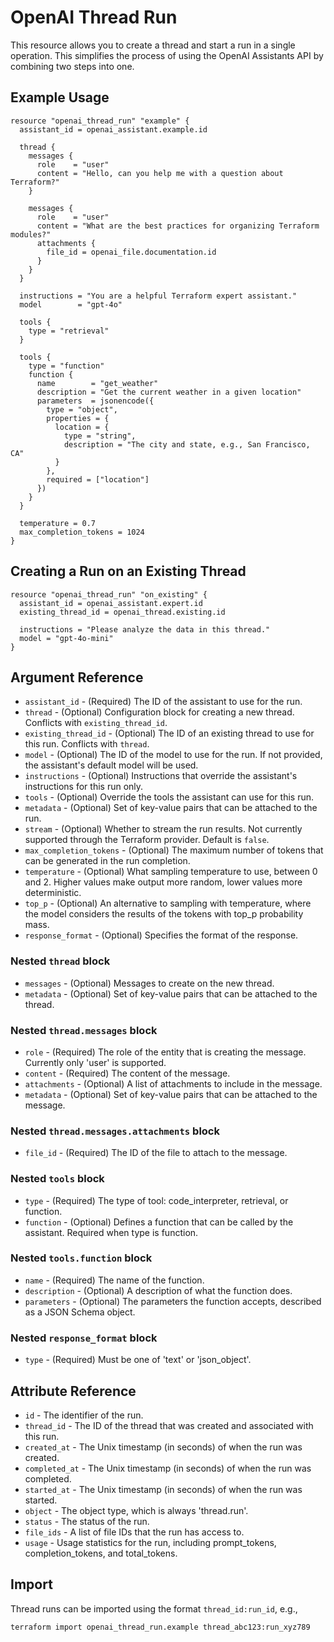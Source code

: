 # OpenAI Thread Run

This resource allows you to create a thread and start a run in a single operation. This simplifies the process of using the OpenAI Assistants API by combining two steps into one.

## Example Usage

```hcl
resource "openai_thread_run" "example" {
  assistant_id = openai_assistant.example.id
  
  thread {
    messages {
      role    = "user"
      content = "Hello, can you help me with a question about Terraform?"
    }
    
    messages {
      role    = "user"
      content = "What are the best practices for organizing Terraform modules?"
      attachments {
        file_id = openai_file.documentation.id
      }
    }
  }
  
  instructions = "You are a helpful Terraform expert assistant."
  model        = "gpt-4o"
  
  tools {
    type = "retrieval"
  }
  
  tools {
    type = "function"
    function {
      name        = "get_weather"
      description = "Get the current weather in a given location"
      parameters  = jsonencode({
        type = "object",
        properties = {
          location = {
            type = "string",
            description = "The city and state, e.g., San Francisco, CA"
          }
        },
        required = ["location"]
      })
    }
  }
  
  temperature = 0.7
  max_completion_tokens = 1024
}
```

## Creating a Run on an Existing Thread

```hcl
resource "openai_thread_run" "on_existing" {
  assistant_id = openai_assistant.expert.id
  existing_thread_id = openai_thread.existing.id
  
  instructions = "Please analyze the data in this thread."
  model = "gpt-4o-mini"
}
```

## Argument Reference

* `assistant_id` - (Required) The ID of the assistant to use for the run.
* `thread` - (Optional) Configuration block for creating a new thread. Conflicts with `existing_thread_id`.
* `existing_thread_id` - (Optional) The ID of an existing thread to use for this run. Conflicts with `thread`.
* `model` - (Optional) The ID of the model to use for the run. If not provided, the assistant's default model will be used.
* `instructions` - (Optional) Instructions that override the assistant's instructions for this run only.
* `tools` - (Optional) Override the tools the assistant can use for this run.
* `metadata` - (Optional) Set of key-value pairs that can be attached to the run.
* `stream` - (Optional) Whether to stream the run results. Not currently supported through the Terraform provider. Default is `false`.
* `max_completion_tokens` - (Optional) The maximum number of tokens that can be generated in the run completion.
* `temperature` - (Optional) What sampling temperature to use, between 0 and 2. Higher values make output more random, lower values more deterministic.
* `top_p` - (Optional) An alternative to sampling with temperature, where the model considers the results of the tokens with top_p probability mass.
* `response_format` - (Optional) Specifies the format of the response.

### Nested `thread` block

* `messages` - (Optional) Messages to create on the new thread.
* `metadata` - (Optional) Set of key-value pairs that can be attached to the thread.

### Nested `thread.messages` block

* `role` - (Required) The role of the entity that is creating the message. Currently only 'user' is supported.
* `content` - (Required) The content of the message.
* `attachments` - (Optional) A list of attachments to include in the message.
* `metadata` - (Optional) Set of key-value pairs that can be attached to the message.

### Nested `thread.messages.attachments` block

* `file_id` - (Required) The ID of the file to attach to the message.

### Nested `tools` block

* `type` - (Required) The type of tool: code_interpreter, retrieval, or function.
* `function` - (Optional) Defines a function that can be called by the assistant. Required when type is function.

### Nested `tools.function` block

* `name` - (Required) The name of the function.
* `description` - (Optional) A description of what the function does.
* `parameters` - (Optional) The parameters the function accepts, described as a JSON Schema object.

### Nested `response_format` block

* `type` - (Required) Must be one of 'text' or 'json_object'.

## Attribute Reference

* `id` - The identifier of the run.
* `thread_id` - The ID of the thread that was created and associated with this run.
* `created_at` - The Unix timestamp (in seconds) of when the run was created.
* `completed_at` - The Unix timestamp (in seconds) of when the run was completed.
* `started_at` - The Unix timestamp (in seconds) of when the run was started.
* `object` - The object type, which is always 'thread.run'.
* `status` - The status of the run.
* `file_ids` - A list of file IDs that the run has access to.
* `usage` - Usage statistics for the run, including prompt_tokens, completion_tokens, and total_tokens.

## Import

Thread runs can be imported using the format `thread_id:run_id`, e.g.,

```bash
terraform import openai_thread_run.example thread_abc123:run_xyz789
``` 